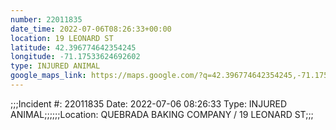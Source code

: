 ```yaml
---
number: 22011835
date_time: 2022-07-06T08:26:33+00:00
location: 19 LEONARD ST
latitude: 42.396774642354245
longitude: -71.17533624692602
type: INJURED ANIMAL
google_maps_link: https://maps.google.com/?q=42.396774642354245,-71.17533624692602
---
```


;;;Incident #: 22011835  Date: 2022-07-06 08:26:33   Type: INJURED ANIMAL;;;;;;Location: QUEBRADA BAKING COMPANY / 19 LEONARD ST;;;
